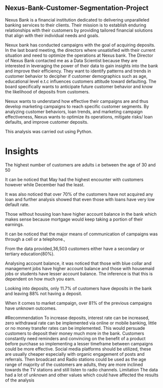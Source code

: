 ## Nexus-Bank-Customer-Segmentation-Project

Nexus Bank is a financial institution dedicated to
delivering unparalleled banking services to their clients. Their mission
is to establish enduring relationships with their customers by
providing tailored financial solutions that align with their individual
needs and goals.

Nexux bank has conducted campaigns with the goal of acquiring deposits.
In the last board meeting, the directors where unsatisfied with their current situation and
need to optimize the operations at Nexus bank.
The Director of Nexus Bank contacted me as a Data Scientist because they are interested in
leveraging the power of their data to gain insights into the bank and improve their
efficiency. They want to identify patterns and trends in customer behavior to decipher if
customer demographics such as age, educational level e.t.c influences customers attitude
toward defaulting. The board specifically wants to anticipate future customer behavior
and know the likelihood of deposits from customers.

Nexux wants to understand how effective their campaigns are and thus
develop marketing campaigns to reach specific customer segments. By analyzing
customer behaviors, loan trends, and marketing campaign effectiveness, Nexus wants to
optimize its operations, mitigate risks/ loan defaults, and improve customer deposits.

This analysis was carried out using Python.

# Insights

The highest number of customers are adults i.e between the age of 30 and 50

It can be noticed that May had the highest encounter with customers however while December had the least.

It was also noticed that over 70% of the customers have not acquired any loan and further analysis showed that even those with loans have very low default rate.

Those without housing loan have higher account balance in the bank which makes sense because mortgage would keep taking a portion of their earnings. 


It can be noticed that the major means of communication of campaigns was through a cell or a telephone.,

From the data provided,36,503 customers either have a secondary or tertiary education(80%).

Analysing account balance, it was noticed that those with blue collar and management jobs have higher account balance and those with housemaid jobs or students have lesser account balance. The inference is that this is dependent on how much you earn.

Looking into deposits, only 11.7% of customers have deposits in the bank and leaving 88% not having a deposit.

When it comes to market campaign, over 81% of the previous campaigns have unknown outcomes. 



#Recommendation
To increase deposits, interest rate can be increased, zero withdrawal rate can be implemented via online or mobile banking, little or no money transfer rates can be implemented. This would persuade customers to deposit their money much more in the bank.
Customers constantly need reminders and convincing on the benefit of a product before purchase so implementing a lesser timeframe between campaigns could be more effective.
Social media platforms should be utilized, these are usually cheaper especially with organic engagement of posts and referrals. Then broadcast and Radio stations could be used as the age range of majority of the customers are adults, they are more inclined towards the TV stations and still listen to radio channels.
Limitation
The data had a lot of unknown and other values which could have affected the results of the analysis
